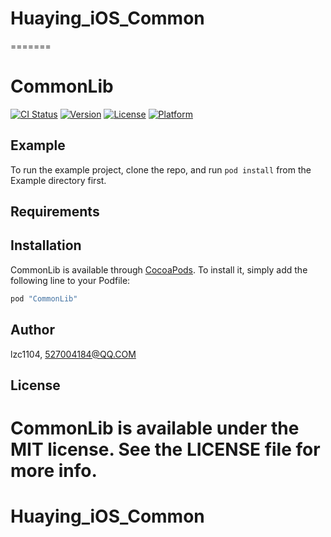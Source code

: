 # Huaying_iOS_Common
=======
# CommonLib

[![CI Status](http://img.shields.io/travis/lzc1104/CommonLib.svg?style=flat)](https://travis-ci.org/lzc1104/CommonLib)
[![Version](https://img.shields.io/cocoapods/v/CommonLib.svg?style=flat)](http://cocoapods.org/pods/CommonLib)
[![License](https://img.shields.io/cocoapods/l/CommonLib.svg?style=flat)](http://cocoapods.org/pods/CommonLib)
[![Platform](https://img.shields.io/cocoapods/p/CommonLib.svg?style=flat)](http://cocoapods.org/pods/CommonLib)

## Example

To run the example project, clone the repo, and run `pod install` from the Example directory first.

## Requirements

## Installation

CommonLib is available through [CocoaPods](http://cocoapods.org). To install
it, simply add the following line to your Podfile:

```ruby
pod "CommonLib"
```

## Author

lzc1104, 527004184@QQ.COM

## License

CommonLib is available under the MIT license. See the LICENSE file for more info.
=======
# Huaying_iOS_Common
